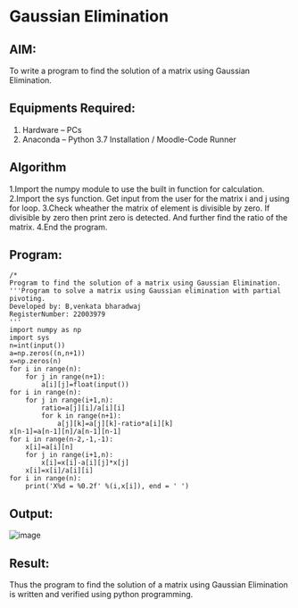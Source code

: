 # Gaussian Elimination

## AIM:
To write a program to find the solution of a matrix using Gaussian Elimination.

## Equipments Required:
1. Hardware – PCs
2. Anaconda – Python 3.7 Installation / Moodle-Code Runner

## Algorithm
1.Import the numpy module to use the built in function for calculation. 
2.Import the sys function. Get input from the user for the matrix i and j using for loop. 
3.Check wheather the matrix of element is divisible by zero. If divisible by zero then print zero is detected. And further find the ratio of the matrix. 
4.End the program. 

## Program:
```
/*
Program to find the solution of a matrix using Gaussian Elimination.
'''Program to solve a matrix using Gaussian elimination with partial pivoting.
Developed by: B,venkata bharadwaj
RegisterNumber: 22003979
'''
import numpy as np
import sys
n=int(input())
a=np.zeros((n,n+1))
x=np.zeros(n)
for i in range(n):
    for j in range(n+1):
        a[i][j]=float(input())
for i in range(n):
    for j in range(i+1,n):
        ratio=a[j][i]/a[i][i]
        for k in range(n+1):
            a[j][k]=a[j][k]-ratio*a[i][k]
x[n-1]=a[n-1][n]/a[n-1][n-1]
for i in range(n-2,-1,-1):
    x[i]=a[i][n]
    for j in range(i+1,n):
        x[i]=x[i]-a[i][j]*x[j]
    x[i]=x[i]/a[i][i]
for i in range(n):
    print('X%d = %0.2f' %(i,x[i]), end = ' ')
```
## Output:
![image](https://user-images.githubusercontent.com/119560345/214863988-43d61143-f58e-4584-8f49-f954cf2afc85.png)


## Result:
Thus the program to find the solution of a matrix using Gaussian Elimination is written and verified using python programming.

